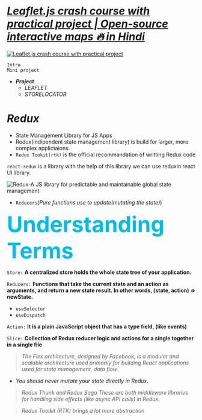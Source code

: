 # ***[Leaflet.js crash course with practical project | Open-source interactive maps 🔥 in Hindi](https://youtu.be/LWML4HkOAi0?si=uIIvQ6c_Q4uMcQS6)***

[![Leaflet.js crash course with practical project](https://img.youtube.com/vi/LWML4HkOAi0/0.jpg)](https://youtu.be/LWML4HkOAi0?si=uIIvQ6c_Q4uMcQS6)

```
Intro  
Mini project  
```

- ***Project***
  - *LEAFLET*
  - *STORELOCATOR*

# ***Redux***

- State Management Library for JS Apps
- Redux(indipendent state management library) is build for larger, more complex applictaions.
- `Redux Tookit(rtk)` is the official recommandation of writting Redux code

<!-- - State
  - Central Store(It(Object) is a central library that stores the state.) -->

`react-redux` is a library with the help of this library we can use reduxin react UI library.

![Redux-A JS library for predictable and maintainable global state management](<WhatsApp Image 2025-04-15 at 11.33.59_974cea5e.jpg>)

- `Reducers`(*Pure functions use to update(mutating the state)*)

<span style="color: rgb(0, 189, 228); font-weight: 700; font-size: 6vw; border-bottom: 2px solid white;">Understanding Terms</span>

`Store:` **A centralized store holds the whole state tree of your application.**

`Reducers:` **Functions that take the current state and an action as arguments, and return a new state result. In other words, (state, action) => newState.**
 
 - `useSelector`
 - `useDispatch`

`Action:` **It is a plain JavaScript object that has a type field, (like events)**

`Slice:` **Collection of Redux reducer logic and actions for a single together in a single file**

> *The Flex architecture, designed by Facebook, is a modular and scalable architecture used primarily for building React applications used for state management, data flow*.

* *You should never mutate your state directly in Redux.*

> *Redux Thunk and Redux Saga These are both middleware libraries for handling side effects (like async API calls) in Redux.*

>  *Redux Toolkit (RTK) brings a lot more abstraction*